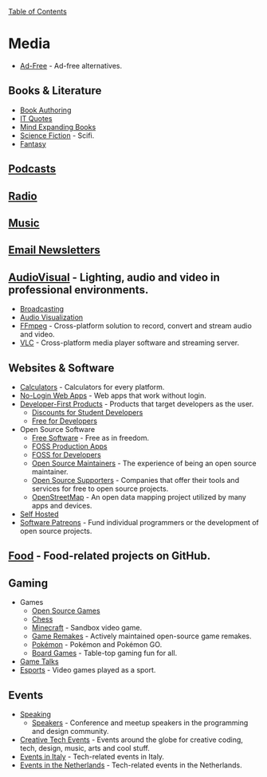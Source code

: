 [Table of Contents](../readme.md)

# Media
- [Ad-Free](https://github.com/johnjago/awesome-ad-free#readme) - Ad-free alternatives.

## Books & Literature
- [Book Authoring](https://github.com/TalAter/awesome-book-authoring#readme)
- [IT Quotes](https://github.com/victorlaerte/awesome-it-quotes#readme)
- [Mind Expanding Books](https://github.com/hackerkid/Mind-Expanding-Books#readme)
- [Science Fiction](https://github.com/sindresorhus/awesome-scifi#readme) - Scifi.
- [Fantasy](https://github.com/RichardLitt/awesome-fantasy#readme)

## [Podcasts](https://github.com/ayr-ton/awesome-geek-podcasts#readme)

## [Radio](https://github.com/kyleterry/awesome-radio#readme)

## [Music](https://github.com/ciconia/awesome-music#readme)

## [Email Newsletters](https://github.com/zudochkin/awesome-newsletters#readme)

## [AudioVisual](https://github.com/stingalleman/awesome-audiovisual#readme) - Lighting, audio and video in professional environments.
- [Broadcasting](https://github.com/ebu/awesome-broadcasting#readme)
- [Audio Visualization](https://github.com/willianjusten/awesome-audio-visualization#readme)
- [FFmpeg](https://github.com/transitive-bullshit/awesome-ffmpeg#readme) - Cross-platform solution to record, convert and stream audio and video.
- [VLC](https://github.com/mfkl/awesome-vlc#readme) - Cross-platform media player software and streaming server.

## Websites & Software
- [Calculators](https://github.com/xxczaki/awesome-calculators#readme) - Calculators for every platform.
- [No-Login Web Apps](https://github.com/aviaryan/awesome-no-login-web-apps#readme) - Web apps that work without login.
- [Developer-First Products](https://github.com/agamm/awesome-developer-first#readme) - Products that target developers as the user.
	- [Discounts for Student Developers](https://github.com/AchoArnold/discount-for-student-dev#readme)
	- [Free for Developers](https://github.com/ripienaar/free-for-dev#readme)
- Open Source Software
	- [Free Software](https://github.com/johnjago/awesome-free-software#readme) - Free as in freedom.
	- [FOSS Production Apps](https://github.com/DataDaoDe/awesome-foss-apps#readme)
	- [FOSS for Developers](https://github.com/tvvocold/FOSS-for-Dev#readme)
	- [Open Source Maintainers](https://github.com/nayafia/awesome-maintainers#readme) - The experience of being an open source maintainer.
	- [Open Source Supporters](https://github.com/zachflower/awesome-open-source-supporters#readme) - Companies that offer their tools and services for free to open source projects.
	- [OpenStreetMap](https://github.com/osmlab/awesome-openstreetmap#readme) - An open data mapping project utilized by many apps and devices.
- [Self Hosted](https://github.com/awesome-selfhosted/awesome-selfhosted#readme)
- [Software Patreons](https://github.com/uraimo/awesome-software-patreons#readme) - Fund individual programmers or the development of open source projects.

## [Food](https://github.com/jzarca01/awesome-food#readme) - Food-related projects on GitHub.

## Gaming
- Games
	- [Open Source Games](https://github.com/michelpereira/awesome-open-source-games#readme)
	- [Chess](https://github.com/hkirat/awesome-chess#readme)
	- [Minecraft](https://github.com/bs-community/awesome-minecraft#readme) - Sandbox video game.
	- [Game Remakes](https://github.com/radek-sprta/awesome-game-remakes#readme) - Actively maintained open-source game remakes.
	- [Pokémon](https://github.com/tobiasbueschel/awesome-pokemon#readme) - Pokémon and Pokémon GO.
	- [Board Games](https://github.com/edm00se/awesome-board-games#readme) - Table-top gaming fun for all.
- [Game Talks](https://github.com/hzoo/awesome-gametalks#readme)
- [Esports](https://github.com/strift/awesome-esports#readme) - Video games played as a sport.

## Events
- [Speaking](https://github.com/matteofigus/awesome-speaking#readme)
	- [Speakers](https://github.com/karlhorky/awesome-speakers#readme) - Conference and meetup speakers in the programming and design community.
- [Creative Tech Events](https://github.com/danvoyce/awesome-creative-tech-events#readme) - Events around the globe for creative coding, tech, design, music, arts and cool stuff.
- [Events in Italy](https://github.com/ildoc/awesome-italy-events#readme) - Tech-related events in Italy.
- [Events in the Netherlands](https://github.com/awkward/awesome-netherlands-events#readme) - Tech-related events in the Netherlands.